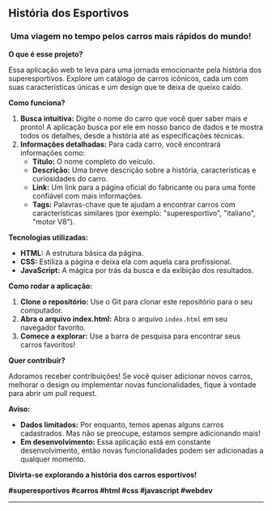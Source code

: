 ## **História dos Esportivos**

### ️ **Uma viagem no tempo pelos carros mais rápidos do mundo!**

**O que é esse projeto?**

Essa aplicação web te leva para uma jornada emocionante pela história dos superesportivos. Explore um catálogo de carros icônicos, cada um com suas características únicas e um design que te deixa de queixo caído. 

**Como funciona?**

1. **Busca intuitiva:** Digite o nome do carro que você quer saber mais e pronto! A aplicação busca por ele em nosso banco de dados e te mostra todos os detalhes, desde a história até as especificações técnicas.
2. **Informações detalhadas:** Para cada carro, você encontrará informações como:
    * **Título:** O nome completo do veículo.
    * **Descrição:** Uma breve descrição sobre a história, características e curiosidades do carro.
    * **Link:** Um link para a página oficial do fabricante ou para uma fonte confiável com mais informações.
    * **Tags:** Palavras-chave que te ajudam a encontrar carros com características similares (por exemplo: "superesportivo", "italiano", "motor V8").

**Tecnologias utilizadas:**

* **HTML:** A estrutura básica da página.
* **CSS:** Estiliza a página e deixa ela com aquela cara profissional.
* **JavaScript:** A mágica por trás da busca e da exibição dos resultados.

**Como rodar a aplicação:**

1. **Clone o repositório:** Use o Git para clonar este repositório para o seu computador.
2. **Abra o arquivo index.html:** Abra o arquivo `index.html` em seu navegador favorito.
3. **Comece a explorar:** Use a barra de pesquisa para encontrar seus carros favoritos!

**Quer contribuir?**

Adoramos receber contribuições! Se você quiser adicionar novos carros, melhorar o design ou implementar novas funcionalidades, fique à vontade para abrir um pull request.

**Aviso:**

* **Dados limitados:** Por enquanto, temos apenas alguns carros cadastrados. Mas não se preocupe, estamos sempre adicionando mais!
* **Em desenvolvimento:** Essa aplicação está em constante desenvolvimento, então novas funcionalidades podem ser adicionadas a qualquer momento.

**Divirta-se explorando a história dos carros esportivos!** 

**#superesportivos #carros #html #css #javascript #webdev**

---
